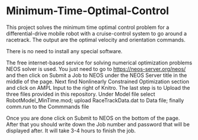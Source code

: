 # Minimum-Time-Optimal-Control

This project solves the minimum time optimal control problem for a differential-drive mobile robot with a cruise-control system to go around a racetrack. The output are the optimal velocity and orientation commands. 

There is no need to install any special software. 

The free internet-based service for solving numerical optimization problems NEOS solver is used. You just need to go to https://neos-server.org/neos/ 
and then click on Submit a Job to NEOS under the NEOS Server title in the middle of the page. Next find Nonlinearly Constrained Optimization section and click on AMPL Input to the right of Knitro. 
The last step is to Upload the three files provided in this repository. Under Model file select RobotModel_MinTime.mod; upload RaceTrackData.dat to Data file; finally comm.run to the Commmands file

Once you are done click on Submit to NEOS on the bottom of the page. After that you should write down the Job number and password that will be displayed after. It will take 3-4 hours to finish the job. 
